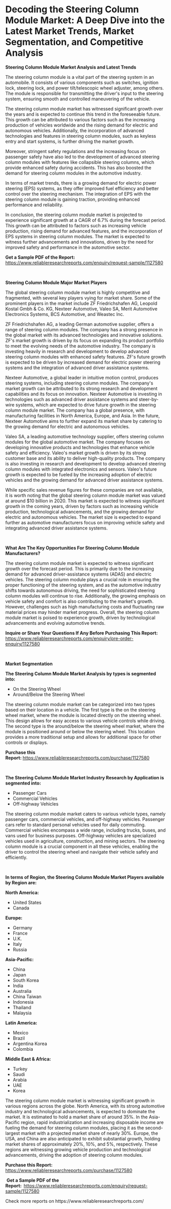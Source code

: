 <p><h1>Decoding the Steering Column Module Market: A Deep Dive into the Latest Market Trends, Market Segmentation, and Competitive Analysis</h1></p><p><strong>Steering Column Module Market Analysis and Latest Trends</strong></p>
<p><p>The steering column module is a vital part of the steering system in an automobile. It consists of various components such as switches, ignition lock, steering lock, and power tilt/telescopic wheel adjuster, among others. The module is responsible for transmitting the driver's input to the steering system, ensuring smooth and controlled maneuvering of the vehicle.</p><p>The steering column module market has witnessed significant growth over the years and is expected to continue this trend in the foreseeable future. This growth can be attributed to various factors such as the increasing production of vehicles worldwide and the rising demand for electric and autonomous vehicles. Additionally, the incorporation of advanced technologies and features in steering column modules, such as keyless entry and start systems, is further driving the market growth.</p><p>Moreover, stringent safety regulations and the increasing focus on passenger safety have also led to the development of advanced steering column modules with features like collapsible steering columns, which provide enhanced safety during accidents. This has also boosted the demand for steering column modules in the automotive industry.</p><p>In terms of market trends, there is a growing demand for electric power steering (EPS) systems, as they offer improved fuel efficiency and better control over the steering mechanism. The integration of EPS with the steering column module is gaining traction, providing enhanced performance and reliability.</p><p>In conclusion, the steering column module market is projected to experience significant growth at a CAGR of 6.7% during the forecast period. This growth can be attributed to factors such as increasing vehicle production, rising demand for advanced features, and the incorporation of EPS systems in steering column modules. The market is expected to witness further advancements and innovations, driven by the need for improved safety and performance in the automotive sector.</p></p>
<p><strong>Get a Sample PDF of the Report:&nbsp;</strong> <a href="https://www.reliableresearchreports.com/enquiry/request-sample/1127580">https://www.reliableresearchreports.com/enquiry/request-sample/1127580</a></p>
<p>&nbsp;</p>
<p><strong>Steering Column Module Major Market Players</strong></p>
<p><p>The global steering column module market is highly competitive and fragmented, with several key players vying for market share. Some of the prominent players in the market include ZF Friedrichshafen AG, Leopold Kostal Gmbh & Co. KG, Nexteer Automotive, Valeo SA, Merit Automotive Electronics Systems, BCS Automotive, and Weastec Inc.</p><p>ZF Friedrichshafen AG, a leading German automotive supplier, offers a range of steering column modules. The company has a strong presence in the global market with its advanced technologies and innovative solutions. ZF's market growth is driven by its focus on expanding its product portfolio to meet the evolving needs of the automotive industry. The company is investing heavily in research and development to develop advanced steering column modules with enhanced safety features. ZF's future growth is expected to be driven by increased demand for electric power steering systems and the integration of advanced driver assistance systems.</p><p>Nexteer Automotive, a global leader in intuitive motion control, produces steering systems, including steering column modules. The company's market growth can be attributed to its strong research and development capabilities and its focus on innovation. Nexteer Automotive is investing in technologies such as advanced driver assistance systems and steer-by-wire systems, which are expected to drive future growth in the steering column module market. The company has a global presence, with manufacturing facilities in North America, Europe, and Asia. In the future, Nexteer Automotive aims to further expand its market share by catering to the growing demand for electric and autonomous vehicles.</p><p>Valeo SA, a leading automotive technology supplier, offers steering column modules for the global automotive market. The company focuses on developing innovative products and technologies that enhance vehicle safety and efficiency. Valeo's market growth is driven by its strong customer base and its ability to deliver high-quality products. The company is also investing in research and development to develop advanced steering column modules with integrated electronics and sensors. Valeo's future growth is expected to be fueled by the increasing adoption of electric vehicles and the growing demand for advanced driver assistance systems.</p><p>While specific sales revenue figures for these companies are not available, it is worth noting that the global steering column module market was valued at around $10 billion in 2020. This market is expected to witness significant growth in the coming years, driven by factors such as increasing vehicle production, technological advancements, and the growing demand for electric and autonomous vehicles. The market size is expected to expand further as automotive manufacturers focus on improving vehicle safety and integrating advanced driver assistance systems.</p></p>
<p>&nbsp;</p>
<p><strong>What Are The Key Opportunities For Steering Column Module Manufacturers?</strong></p>
<p><p>The steering column module market is expected to witness significant growth over the forecast period. This is primarily due to the increasing demand for advanced driver-assistance systems (ADAS) and electric vehicles. The steering column module plays a crucial role in ensuring the proper functioning of the steering system, and as the automotive industry shifts towards autonomous driving, the need for sophisticated steering column modules will continue to rise. Additionally, the growing emphasis on vehicle safety and comfort is also contributing to the market's growth. However, challenges such as high manufacturing costs and fluctuating raw material prices may hinder market progress. Overall, the steering column module market is poised to experience growth, driven by technological advancements and evolving automotive trends.</p></p>
<p><strong>Inquire or Share Your Questions If Any Before Purchasing This Report:</strong> <a href="https://www.reliableresearchreports.com/enquiry/pre-order-enquiry/1127580">https://www.reliableresearchreports.com/enquiry/pre-order-enquiry/1127580</a></p>
<p>&nbsp;</p>
<p><strong>Market Segmentation</strong></p>
<p><strong>The Steering Column Module Market Analysis by types is segmented into:</strong></p>
<p><ul><li>On the Steering Wheel</li><li>Around/Below the Steering Wheel</li></ul></p>
<p><p>The steering column module market can be categorized into two types based on their location in a vehicle. The first type is the on the steering wheel market, where the module is located directly on the steering wheel. This design allows for easy access to various vehicle controls while driving. The second type is the around/below the steering wheel market, where the module is positioned around or below the steering wheel. This location provides a more traditional setup and allows for additional space for other controls or displays.</p></p>
<p><strong>Purchase this Report:&nbsp;</strong><a href="https://www.reliableresearchreports.com/purchase/1127580">https://www.reliableresearchreports.com/purchase/1127580</a></p>
<p>&nbsp;</p>
<p><strong>The Steering Column Module Market Industry Research by Application is segmented into:</strong></p>
<p><ul><li>Passenger Cars</li><li>Commercial Vehicles</li><li>Off-highway Vehicles</li></ul></p>
<p><p>The steering column module market caters to various vehicle types, namely passenger cars, commercial vehicles, and off-highway vehicles. Passenger cars refer to standard personal vehicles used for daily commuting. Commercial vehicles encompass a wide range, including trucks, buses, and vans used for business purposes. Off-highway vehicles are specialized vehicles used in agriculture, construction, and mining sectors. The steering column module is a crucial component in all these vehicles, enabling the driver to control the steering wheel and navigate their vehicle safely and efficiently.</p></p>
<p>&nbsp;</p>
<p><strong>In terms of Region, the Steering Column Module Market Players available by Region are:</strong></p>
<p>
    <p> <strong> North America: </strong>
        <ul>
            <li>United States</li>
            <li>Canada</li>
        </ul>
        </p> 
    <p> <strong> Europe: </strong>
        <ul>
            <li>Germany</li>
            <li>France</li>
            <li>U.K.</li>
            <li>Italy</li>
            <li>Russia</li>
        </ul>
        </p> 
    <p> <strong> Asia-Pacific: </strong>
        <ul>
            <li>China</li>
            <li>Japan</li>
            <li>South Korea</li>
            <li>India</li>
            <li>Australia</li>
            <li>China Taiwan</li>
            <li>Indonesia</li>
            <li>Thailand</li>
            <li>Malaysia</li>
        </ul>
        </p> 
    <p> <strong> Latin America: </strong>
        <ul>
            <li>Mexico</li>
            <li>Brazil</li>
            <li>Argentina Korea</li>
            <li>Colombia</li>
        </ul>
        </p> 
    <p> <strong> Middle East & Africa: </strong>
        <ul>
            <li>Turkey</li>
            <li>Saudi</li>
            <li>Arabia</li>
            <li>UAE</li>
            <li>Korea</li>
        </ul>
    </p>
    </p>
<p><p>The steering column module market is witnessing significant growth in various regions across the globe. North America, with its strong automotive industry and technological advancements, is expected to dominate the market. It is estimated to hold a market share of around 35%. In the Asia-Pacific region, rapid industrialization and increasing disposable income are fueling the demand for steering column modules, placing it as the second-largest market with a projected market share of nearly 30%. Europe, the USA, and China are also anticipated to exhibit substantial growth, holding market shares of approximately 20%, 10%, and 5%, respectively. These regions are witnessing growing vehicle production and technological advancements, driving the adoption of steering column modules.</p></p>
<p><strong>Purchase this Report: </strong><a href="https://www.reliableresearchreports.com/purchase/1127580">https://www.reliableresearchreports.com/purchase/1127580</a></p>
<p>&nbsp;<strong>Get a Sample PDF of the Report:&nbsp;&nbsp;</strong><a href="https://www.reliableresearchreports.com/enquiry/request-sample/1127580">https://www.reliableresearchreports.com/enquiry/request-sample/1127580</a></p>
<p><strong></strong></p>
<p>Check more reports on https://www.reliableresearchreports.com/</p>